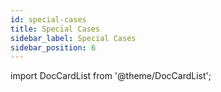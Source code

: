 ```yaml
---
id: special-cases
title: Special Cases
sidebar_label: Special Cases
sidebar_position: 6
---
```


import DocCardList from '@theme/DocCardList';

<DocCardList />
